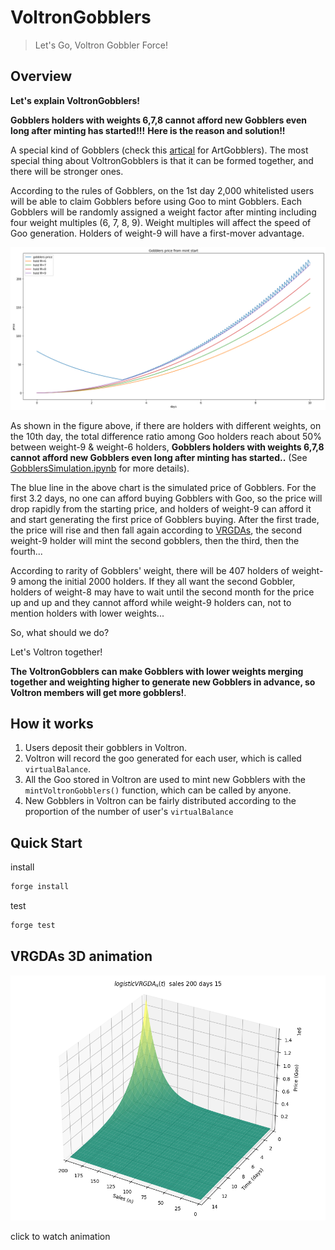 # VoltronGobblers

> Let's Go, Voltron Gobbler Force!

## Overview

**Let's explain VoltronGobblers!**

**Gobblers holders with weights 6,7,8 cannot afford new Gobblers even long after minting has started!!!**
**Here is the reason and solution!!**

A special kind of Gobblers (check this [artical](https://www.paradigm.xyz/2022/09/artgobblers) for ArtGobblers). The most special thing about VoltronGobblers is that it can be formed together, and there will be stronger ones.

According to the rules of Gobblers, on the 1st day 2,000 whitelisted users will be able to claim Gobblers before using Goo to mint Gobblers. Each Gobblers will be randomly assigned a weight factor after minting including four weight multiples (6, 7, 8, 9). Weight multiples will affect the speed of Goo generation. Holders of weight-9 will have a first-mover advantage.

![weight-comparison.png](./analysis/gobblers-price.png)

As shown in the figure above, if there are holders with different weights, on the 10th day, the total difference ratio among Goo holders reach about 50% between weight-9 & weight-6 holders, **Gobblers holders with weights 6,7,8 cannot afford new Gobblers even long after minting has started..** (See [GobblersSimulation.ipynb](./analysis/GobblersSimulation.ipynb) for more details).

The blue line in the above chart is the simulated price of Gobblers. For the first 3.2 days, no one can afford buying Gobblers with Goo, so the price will drop rapidly from the starting price, and holders of weight-9 can afford it and start generating the first price of Gobblers buying. After the first trade, the price will rise and then fall again according to [VRGDAs](https://www.paradigm.xyz/2022/08/vrgda), the second weight-9 holder will mint the second gobblers, then the third, then the fourth...

According to rarity of Gobblers' weight, there will be 407 holders of weight-9 among the initial 2000 holders. If they all want the second Gobbler, holders of weight-8 may have to wait until the second month for the price up and up and they cannot afford while weight-9 holders can, not to mention holders with lower weights...

So, what should we do?

Let's Voltron together!

**The VoltronGobblers can make Gobblers with lower weights merging together and weighting higher to generate new Gobblers in advance, so Voltron members will get more gobblers!**.

## How it works

1. Users deposit their gobblers in Voltron.
2. Voltron will record the goo generated for each user, which is called `virtualBalance`.
3. All the Goo stored in Voltron are used to mint new Gobblers with the `mintVoltronGobblers()` function, which can be called by anyone.
4. New Gobblers in Voltron can be fairly distributed according to the proportion of the number of user's `virtualBalance`

## Quick Start

install

```sh
forge install
```

test

```sh
forge test
```

## VRGDAs 3D animation

[![Watch the video](./analysis/VRGDA-200-15days.png)](https://www.youtube.com/watch?v=3wM2KcMUtE0)

click to watch animation

